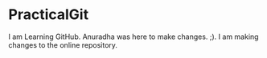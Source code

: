 # PracticalGit
I am Learning GitHub.
Anuradha was here to make changes. ;).
I am making changes to the online repository. 
